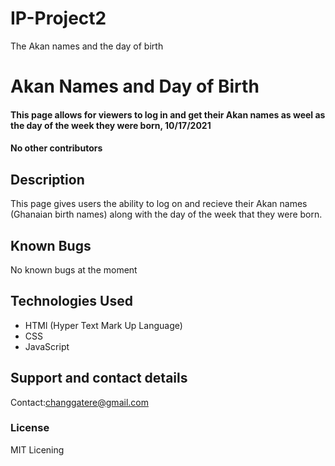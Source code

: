 # IP-Project2
The Akan names and the day of birth
# Akan Names and Day of Birth
#### This page allows for viewers to log in and get their Akan names as weel as the day of the week they were born, 10/17/2021
#### No other contributors
## Description
This page gives users the ability to log on and recieve their Akan names (Ghanaian birth names) along with the day of the week that they were born.
## Known Bugs
No known bugs at the moment
## Technologies Used
* HTMl (Hyper Text Mark Up Language)
* CSS
* JavaScript
## Support and contact details
Contact:changgatere@gmail.com
### License
MIT Licening
  
